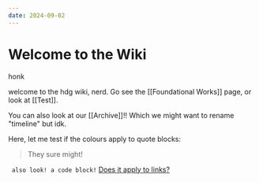 ```yaml
---
date: 2024-09-02
---
```

# Welcome to the Wiki

honk

welcome to the hdg wiki, nerd. Go see the [[Foundational Works]] page, or look at [[Test]].

You can also look at our [[Archive]]!! Which we might want to rename "timeline" but idk. 

Here, let me test if the colours apply to quote blocks:

> They sure might!

``` also look! a code block!```
[Does it apply to links?](https://humandomestication.guide)